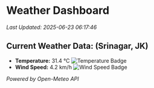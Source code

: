
# Weather Dashboard

_Last Updated: 2025-06-23 06:17:46_

## Current Weather Data: (Srinagar, JK)
- **Temperature:** 31.4 °C ![Temperature Badge](https://img.shields.io/badge/Temperature-High%20Temp-orange)
- **Wind Speed:** 4.2 km/h ![Wind Speed Badge](https://img.shields.io/badge/Wind%20Speed-Light%20Wind-blue)

*Powered by Open-Meteo API*
